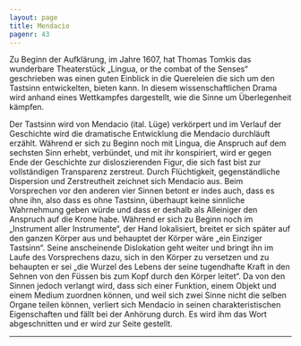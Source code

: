 ```yaml
---
layout: page
title: Mendacio
pagenr: 43
---
```


Zu Beginn der Aufklärung, im Jahre 1607, hat Thomas Tomkis das wunderbare Theaterstück „Lingua, or the combat of the Senses“ geschrieben was einen guten Einblick in die Quereleien die sich um den Tastsinn entwickelten, bieten kann. In diesem wissenschaftlichen Drama wird anhand eines Wettkampfes dargestellt, wie die Sinne um Überlegenheit kämpfen.

Der Tastsinn wird von Mendacio (ital. Lüge) verkörpert und im Verlauf der Geschichte wird die dramatische Entwicklung die Mendacio durchläuft erzählt. Während er sich zu Beginn noch mit Lingua, die Anspruch auf dem sechsten Sinn erhebt, verbündet, und mit ihr konspiriert, wird er gegen Ende der Geschichte zur disloszierenden Figur, die sich fast bist zur vollständigen Transparenz zerstreut. Durch Flüchtigkeit, gegenständliche Dispersion und Zerstreutheit zeichnet sich Mendacio aus. Beim Vorsprechen vor den anderen vier Sinnen betont er indes auch, dass es ohne ihn, also dass es ohne Tastsinn, überhaupt keine sinnliche Wahrnehmung geben würde und dass er deshalb als Alleiniger den Anspruch auf die Krone habe. Während er sich zu Beginn noch im „Instrument aller Instrumente“, der Hand lokalisiert, breitet er sich später auf den ganzen Körper aus und behauptet der Körper wäre „ein Einziger Tastsinn“. Seine anscheinende Dislokation geht weiter und bringt ihn im Laufe des Vorsprechens dazu, sich in den Körper zu versetzen und zu behaupten er sei „die Wurzel des Lebens der seine tugendhafte Kraft in den Sehnen von den Füssen bis zum Kopf durch den Körper leitet“. Da von den Sinnen jedoch verlangt wird, dass sich  einer Funktion, einem Objekt und einem Medium zuordnen können, und weil sich zwei Sinne nicht die selben Organe teilen können, verliert sich Mendacio in seinen charakteristischen Eigenschaften und fällt bei der Anhörung durch. Es wird ihm das Wort abgeschnitten und er wird zur Seite gestellt.

---

[^26]: Engl.: mediate: indirekt, mittelbar; immediate: direkt, unmittelbar
